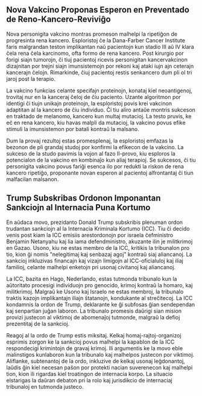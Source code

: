 ## Nova Vakcino Proponas Esperon en Preventado de Reno-Kancero-Reviviĝo

Nova personigita vakcino montras promeson malhelpi la ripetiĝon de progresinta rena kancero.
Esploristoj ĉe la Dana-Farber Cancer Institute faris malgrandan teston implikantan naŭ pacientojn
kun stadio III aŭ IV klara ĉela rena ĉela karcinomo, ofta formo de rena kancero. Post kirurgio por
forigi siajn tumorojn, ĉi tiuj pacientoj ricevis personigitan kancervakcinon dizajnitan por trejni
siajn imunsistemojn por rekoni kaj ataki iujn ajn ceterajn kancerajn ĉelojn. Rimarkinde, ĉiuj
pacientoj restis senkancero dum pli ol tri jaroj post la terapio.

La vakcino funkcias celante specifajn proteinojn, konataj kiel neoantigenoj, trovitaj nur en la
kanceraj ĉeloj de ĉiu paciento. Uzante algoritmon por identigi ĉi tiujn unikajn proteinojn, la
esploristoj povis krei vakcinon adaptitan al la kancero de ĉiu individuo. Ĉi tiu aliro antaŭe
montris sukceson en traktado de melanomo, kancero kun multaj mutacioj. La testo pruvis, ke eĉ en
rena kancero, kiu havas malpli da mutacioj, la vakcino povus efike stimuli la imunsistemon por
batali kontraŭ la malsano.

Dum la provaj rezultoj estas promesplenaj, la esploristoj emfazas la bezonon de pli grandaj studoj
por konfirmi la efikecon de la vakcino. La sukceso de la studo pavimis la vojon al fazo II-provo,
kiu esploros la potencialon de la vakcino en kombinaĵo kun aliaj terapioj. Se sukcesos, ĉi tiu
personigita vakcino povus fariĝi esenca ilo por redukti la riskon de rena kancero ripetiĝo,
proponante novan esperon al pacientoj alfrontantaj ĉi tiun malfacilan malsanon.

## Trump Subskribas Ordonon Imponantan Sankciojn al Internacia Puna Kortumo

En aŭdaca movo, prezidanto Donald Trump subskribis plenuman ordon trudantan sankciojn al la
Internacia Kriminala Kortumo (ICC). Tiu ĉi decido venis post kiam la ICC emisiis arestordonojn por
israela ĉefministro Benjamin Netanyahu kaj lia iama defendministro, akuzante ilin je militkrimoj en
Gazao. Usono, kiu ne estas membro de la ICC, kritikis la tribunalon pro tio, kion ĝi nomis
"nelegitimaj kaj senbazaj agoj" kontraŭ siaj aliancanoj. La sankcioj inkluzivas financajn kaj vizajn
limigojn al ICC-oficialuloj kaj iliaj familioj, celante malhelpi enketojn pri usonaj civitanoj kaj
aliancanoj.

La ICC, bazita en Hago, Nederlando, estas tutmonda tribunalo kun la aŭtoritato procesigi individuojn
pro genocido, krimoj kontraŭ la homaro, kaj militkrimoj. Malgraŭ ke Usono kaj Israelo ne estas
membroj, la tribunalo traktis kazojn implikantajn iliajn ŝtatanojn, kondukante al streĉitecoj. La
ICC kondamnis la ordon de Trump, deklarante ke ĝi subfosas ĝian sendependan kaj senpartian juĝan
laboron. La tribunalo promesis daŭrigi sian mision provizi justecon al viktimoj de abomenaĵoj
tutmonde, malgraŭ la defioj prezentitaj de la sankcioj.

Reagoj al la ordo de Trump estis miksitaj. Kelkaj homaj-rajtoj-organizoj esprimis zorgon ke la
sankcioj povus malhelpi la kapablon de la ICC respondecigi krimintojn de gravaj krimoj. Ili
argumentis ke la movo eble malinstigos kunlaboron kun la tribunalo kaj malhelpos justecon por
viktimoj. Aliflanke, subtenantoj de la ordo, inkluzive de kelkaj usonaj leĝdonantoj, laŭdis ĝin kiel
necesan paŝon por protekti nacian suverenecon kaj malhelpi tion, kion ili rigardas kiel troatingon
de internacia korpo. La situacio elstarigas la daŭran debaton pri la rolo kaj jurisdikcio de
internaciaj tribunaloj en tutmonda justeco.
